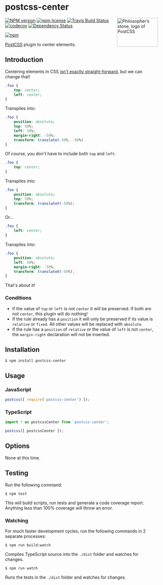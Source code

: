 # postcss-center

<img align="right" width="135" height="95"
	title="Philosopher’s stone, logo of PostCSS"
	src="http://postcss.github.io/postcss/logo-leftp.png">

[![NPM version](http://img.shields.io/npm/v/postcss-center.svg?style=flat)](https://www.npmjs.org/package/postcss-center)
[![npm license](http://img.shields.io/npm/l/postcss-center.svg?style=flat-square)](https://www.npmjs.org/package/postcss-center)
[![Travis Build Status](https://img.shields.io/travis/jedmao/postcss-center.svg)](https://travis-ci.org/jedmao/postcss-center)
[![codecov](https://codecov.io/gh/jedmao/postcss-center/branch/master/graph/badge.svg)](https://codecov.io/gh/jedmao/postcss-center)
[![Dependency Status](https://gemnasium.com/badges/github.com/jedmao/postcss-center.svg)](https://gemnasium.com/github.com/jedmao/postcss-center)

[![npm](https://nodei.co/npm/postcss-center.svg?downloads=true)](https://nodei.co/npm/postcss-center/)

[PostCSS](https://github.com/postcss/postcss) plugin to center elements.

## Introduction

Centering elements in CSS [isn't exactly straight-forward](http://www.w3.org/Style/Examples/007/center.en.html), but we can change that!

```css
.foo {
	top: center;
	left: center;
}
```

Transpiles into:

```css
.foo {
	position: absolute;
	top: 50%;
	left: 50%;
	margin-right: -50%;
	transform: translate(-50%, -50%)
}
```

Of course, you don't have to include both `top` and `left`:

```css
.foo {
	top: center;
}
```

Transpiles into:

```css
.foo {
	position: absolute;
	top: 50%;
	transform: translateY(-50%);
}
```

Or...

```css
.foo {
	left: center;
}
```

Transpiles into:

```css
.foo {
	position: absolute;
	left: 50%;
	margin-right: -50%;
	transform: translateX(-50%);
}
```

That's about it!

### Conditions

- If the value of `top` or `left` is not `center` it will be preserved. If both are not `center`, this plugin will do nothing!
- If the rule already has a `position` it will only be preserved if its value is `relative` or `fixed`. All other values will be replaced with `absolute`.
- If the rule has a `position` of `relative` or the value of `left` is not `center`, the `margin-right` declaration will not be inserted.

## Installation

```
$ npm install postcss-center
```

## Usage

### JavaScript

```js
postcss([ require('postcss-center') ]);
```

### TypeScript

```ts
import * as postcssCenter from 'postcss-center';

postcss([ postcssCenter ]);
```

## Options

None at this time.

## Testing

Run the following command:

```
$ npm test
```

This will build scripts, run tests and generate a code coverage report. Anything less than 100% coverage will throw an error.

### Watching

For much faster development cycles, run the following commands in 2 separate processes:

```
$ npm run build:watch
```

Compiles TypeScript source into the `./dist` folder and watches for changes.

```
$ npm run watch
```

Runs the tests in the `./dist` folder and watches for changes.
